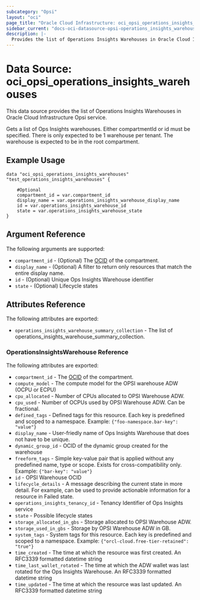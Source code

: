 ```yaml
---
subcategory: "Opsi"
layout: "oci"
page_title: "Oracle Cloud Infrastructure: oci_opsi_operations_insights_warehouses"
sidebar_current: "docs-oci-datasource-opsi-operations_insights_warehouses"
description: |-
  Provides the list of Operations Insights Warehouses in Oracle Cloud Infrastructure Opsi service
---
```


# Data Source: oci_opsi_operations_insights_warehouses
This data source provides the list of Operations Insights Warehouses in Oracle Cloud Infrastructure Opsi service.

Gets a list of Ops Insights warehouses. Either compartmentId or id must be specified.
There is only expected to be 1 warehouse per tenant. The warehouse is expected to be in the root compartment.


## Example Usage

```hcl
data "oci_opsi_operations_insights_warehouses" "test_operations_insights_warehouses" {

	#Optional
	compartment_id = var.compartment_id
	display_name = var.operations_insights_warehouse_display_name
	id = var.operations_insights_warehouse_id
	state = var.operations_insights_warehouse_state
}
```

## Argument Reference

The following arguments are supported:

* `compartment_id` - (Optional) The [OCID](https://docs.cloud.oracle.com/iaas/Content/General/Concepts/identifiers.htm) of the compartment.
* `display_name` - (Optional) A filter to return only resources that match the entire display name.
* `id` - (Optional) Unique Ops Insights Warehouse identifier
* `state` - (Optional) Lifecycle states


## Attributes Reference

The following attributes are exported:

* `operations_insights_warehouse_summary_collection` - The list of operations_insights_warehouse_summary_collection.

### OperationsInsightsWarehouse Reference

The following attributes are exported:

* `compartment_id` - The [OCID](https://docs.cloud.oracle.com/iaas/Content/General/Concepts/identifiers.htm) of the compartment.
* `compute_model` - The compute model for the OPSI warehouse ADW (OCPU or ECPU)
* `cpu_allocated` - Number of CPUs allocated to OPSI Warehouse ADW. 
* `cpu_used` - Number of OCPUs used by OPSI Warehouse ADW. Can be fractional. 
* `defined_tags` - Defined tags for this resource. Each key is predefined and scoped to a namespace. Example: `{"foo-namespace.bar-key": "value"}` 
* `display_name` - User-friedly name of Ops Insights Warehouse that does not have to be unique.
* `dynamic_group_id` - OCID of the dynamic group created for the warehouse
* `freeform_tags` - Simple key-value pair that is applied without any predefined name, type or scope. Exists for cross-compatibility only. Example: `{"bar-key": "value"}` 
* `id` - OPSI Warehouse OCID
* `lifecycle_details` - A message describing the current state in more detail. For example, can be used to provide actionable information for a resource in Failed state.
* `operations_insights_tenancy_id` - Tenancy Identifier of Ops Insights service
* `state` - Possible lifecycle states
* `storage_allocated_in_gbs` - Storage allocated to OPSI Warehouse ADW. 
* `storage_used_in_gbs` - Storage by OPSI Warehouse ADW in GB. 
* `system_tags` - System tags for this resource. Each key is predefined and scoped to a namespace. Example: `{"orcl-cloud.free-tier-retained": "true"}` 
* `time_created` - The time at which the resource was first created. An RFC3339 formatted datetime string
* `time_last_wallet_rotated` - The time at which the ADW wallet was last rotated for the Ops Insights Warehouse. An RFC3339 formatted datetime string
* `time_updated` - The time at which the resource was last updated. An RFC3339 formatted datetime string

